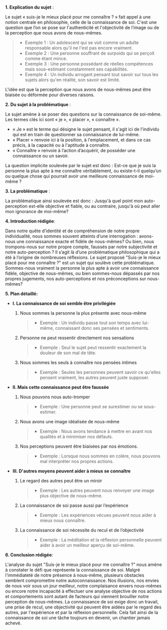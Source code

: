 **1. Explication du sujet** :

Le sujet « suis-je le mieux placé pour me connaître ? » fait appel à une notion centrale en philosophie, celle de la connaissance de soi. C'est une question que l’on se pose sur l'authenticité et l'objectivité de l’image ou de la perception que nous avons de nous-mêmes.

> - Exemple 1 : Un adolescent qui se voit comme un adulte responsable alors qu'il ne l'est pas encore vraiment.
> - Exemple 2 : Une personne souffrant de surpoids qui se perçoit comme étant mince.
> - Exemple 3 : Une personne possédant de réelles compétences mais sous-estimant constamment ses capabilités.
> - Exemple 4 : Un individu arrogant pensant tout savoir sur tous les sujets alors qu'en réalité, son savoir est limité.

L'idée est que la perception que nous avons de nous-mêmes peut être biaisée ou déformée pour diverses raisons. 

**2. Du sujet à la problématique** :

Le sujet amène à se poser des questions sur la connaissance de soi-même. Les termes clés ici sont « je », « placer », « connaître ».

- « Je » est le terme qui désigne le sujet pensant, il s'agit ici de l'individu qui est en train de questionner sa connaissance de lui-même.
- « Placer » renvoie ici à la position, à l'emplacement, et dans ce cas précis, à la capacité ou à l'aptitude à connaître.
- « Connaître » renvoie à l’action d’acquérir, de posséder une connaissance ou un savoir. 

La question implicite soulevée par le sujet est donc : Est-ce que je suis la personne la plus apte à me connaître véritablement, ou existe-t-il quelqu’un ou quelque chose qui pourrait avoir une meilleure connaissance de moi-même ? 

**3. La problématique** :

La problématique ainsi soulevée est donc : Jusqu'à quel point mon auto-perception est-elle objective et fiable, ou au contraire, jusqu'à où peut aller mon ignorance de moi-même? 

**4. Introduction rédigée**:

Dans notre quête d’identité et de compréhension de notre propre individualité, nous sommes souvent atteints d’une interrogation : avons-nous une connaissance exacte et fidèle de nous-mêmes? Ou bien, nous trompons-nous sur notre propre compte, faussés par notre subjectivité et notre auto-perception ? Il s’agit là d’une problématique philosophique qui a été à l’origine de nombreuses réflexions. Le sujet proposé "Suis-je le mieux placé pour me connaître ?" est un sujet qui soulève cette problématique. Sommes-nous vraiment la personne la plus apte à avoir une connaissance fidèle, objective de nous-mêmes, ou bien sommes-nous dépassés par nos propres jugements, nos auto-perceptions et nos préconceptions sur nous-mêmes?

**5. Plan détaillé:**

* **I. La connaissance de soi semble être privilégiée**

    1. Nous sommes la personne la plus présente avec nous-même
          > - Exemple : Un individu passe tout son temps avec lui-même, connaissant donc ses pensées et sentiments.
    
    2. Personne ne peut ressentir directement nos sensations
          > - Exemple : Seul le sujet peut ressentir exactement la douleur de son mal de tête.
    
    3. Nous sommes les seuls à connaître nos pensées intimes
          > - Exemple : Seules les personnes peuvent savoir ce qu'elles pensent vraiment, les autres peuvent juste supposer.

* **II. Mais cette connaissance peut être faussée**

    1. Nous pouvons nous auto-tromper
          > - Exemple : Une personne peut se surestimer ou se sous-estimer.
    
    2. Nous avons une image idéalisée de nous-même
          > - Exemple : Nous avons tendance à mettre en avant nos qualités et à minimiser nos défauts.
    
    3. Nos perceptions peuvent être biaisées par nos émotions.
          > - Exemple : Lorsque nous sommes en colère, nous pouvons mal interpréter nos propres actions.

* **III. D'autres moyens peuvent aider à mieux se connaître**

    1. Le regard des autres peut être un miroir
          > - Exemple : Les autres peuvent nous renvoyer une image plus objective de nous-même.
    
    2. La connaissance de soi passe aussi par l’expérience
          > - Exemple : Les expériences vécues peuvent nous aider à mieux nous connaître.
    
    3. La connaissance de soi nécessite du recul et de l’objectivité
          > - Exemple : La méditation et la réflexion personnelle peuvent aider à avoir un meilleur aperçu de soi-même.

**6. Conclusion rédigée**: 

L'analyse du sujet "Suis-je le mieux placé pour me connaître ?" nous amène à constater le défi que représente la connaissance de soi. Malgré l'immédiateté de notre présence à nous-même, plusieurs obstacles semblent compromettre notre autoconnaissance. Nos illusions, nos envies de nous voir sous un jour meilleur, notre complaisance envers nous-mêmes ou encore notre incapacité à effectuer une analyse objective de nos actions et comportements sont autant de facteurs qui viennent brouiller notre perception de nous-mêmes. La connaissance de soi exige donc un travail, une prise de recul, une objectivité qui peuvent être aidées par le regard des autres, par l'expérience et par la réflexion personnelle. Cela fait ainsi de la connaissance de soi une tâche toujours en devenir, un chantier jamais achevé.

